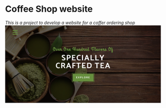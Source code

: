 # Coffee Shop website
*This is a project to develop a website for a coffer ordering shop*
![The coffee Shop website view](/assets/images/coffee_shop.png)
